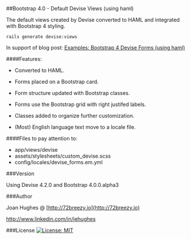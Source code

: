 ##Bootstrap 4.0 - Default Devise Views (using haml)

The default views created by Devise converted to HAML and integrated with Bootstrap 4 styling.

```
rails generate devise:views
```

In support of blog post: [Examples: Bootstrap 4 Devise Forms (using haml)](http://joanswork.com/bootstrap-4-devise-forms/)

####Features:

* Converted to HAML.

* Forms placed on a Bootstrap card.

* Form structure updated with Bootstrap classes.

* Forms use the Bootstrap grid with right justifed labels.

* Classes added to organize further customization.

* (Most) English language text move to a locale file.


####Files to pay attention to:
* app/views/devise
* assets/stylesheets/custom_devise.scss
* config/locales/devise_forms.em.yml


###Version

Using Devise 4.2.0 and Bootstrap 4.0.0.alpha3

###Author

Joan Hughes @ [http://72breezy.io](http://72breezy.io)

<http://www.linkedin.com/in/jehughes>

###License
[![License: MIT](https://img.shields.io/badge/License-MIT-yellow.svg)](LICENSE.md)


